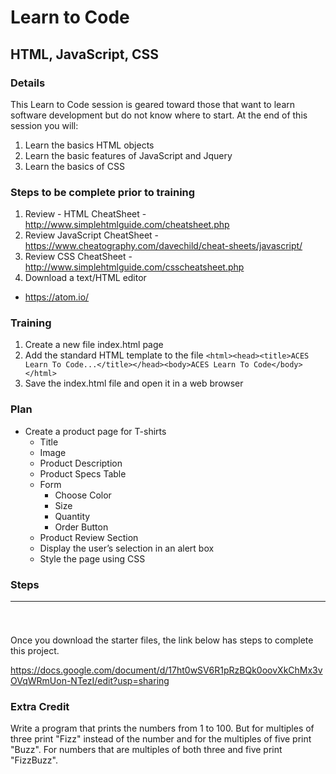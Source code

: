 # Learn to Code
## HTML, JavaScript, CSS
### Details
This Learn to Code session is geared toward those that want to learn software development but do not know where to start. At the end of this session you will:

1. Learn the basics HTML objects
1. Learn the basic features of JavaScript and Jquery
1. Learn the basics of CSS

### Steps to be complete prior to training
1. Review - HTML CheatSheet - http://www.simplehtmlguide.com/cheatsheet.php
1. Review JavaScript CheatSheet - https://www.cheatography.com/davechild/cheat-sheets/javascript/
1. Review CSS CheatSheet - http://www.simplehtmlguide.com/csscheatsheet.php
1. Download a text/HTML editor
 * https://atom.io/

### Training
1. Create a new file index.html page
1. Add the standard HTML template to the file
   `<html><head><title>ACES Learn To Code...</title></head><body>ACES Learn To Code</body></html>`
1. Save the index.html file and open it in a web browser

### Plan
* Create a product page for T-shirts
   * Title
   * Image
   * Product Description
   * Product Specs Table
   * Form
      * Choose Color
      * Size
      * Quantity
      * Order Button
   * Product Review Section
   * Display the user’s selection in an alert box
   * Style the page using CSS

### Steps <hr><br>
Once you download the starter files, the link below has steps to complete this project.

https://docs.google.com/document/d/17ht0wSV6R1pRzBQk0oovXkChMx3vOVqWRmUon-NTezI/edit?usp=sharing

### Extra Credit
Write a program that prints the numbers from 1 to 100. But for multiples of three print "Fizz" instead of the number and for the multiples of five print "Buzz". For numbers that are multiples of both three and five print "FizzBuzz".
